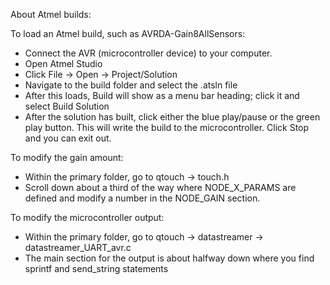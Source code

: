 About Atmel builds:

To load an Atmel build, such as AVRDA-Gain8AllSensors:
* Connect the AVR (microcontroller device) to your computer.
* Open Atmel Studio
* Click File -> Open -> Project/Solution
* Navigate to the build folder and select the .atsln file
* After this loads, Build will show as a menu bar heading; click it and select Build Solution
* After the solution has built, click either the blue play/pause or the green play button. This will write the build to the microcontroller. Click Stop and you can exit out.

To modify the gain amount:
* Within the primary folder, go to qtouch -> touch.h
* Scroll down about a third of the way where NODE_X_PARAMS are defined and modify a number in the NODE_GAIN section.

To modify the microcontroller output:
* Within the primary folder, go to qtouch -> datastreamer -> datastreamer_UART_avr.c
* The main section for the output is about halfway down where you find sprintf and send_string statements

